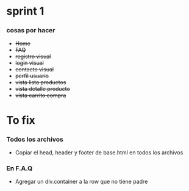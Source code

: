 # sprint 1

### cosas por hacer

- ~~Home~~
- ~~FAQ~~
- ~~registro visual~~
- ~~login visual~~
- ~~contacto visual~~
- ~~perfil usuario~~
- ~~vista lista productos~~
- ~~vista detalle producto~~
- ~~vista carrito compra~~

# To fix

### Todos los archivos

- Copiar el head, header y footer de base.html en todos los archivos

### En F.A.Q

- Agregar un div.container a la row que no tiene padre
